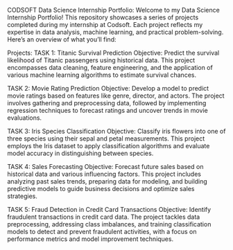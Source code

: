 CODSOFT Data Science Internship Portfolio:
Welcome to my Data Science Internship Portfolio! This repository showcases a series of projects completed during my internship at Codsoft. Each project reflects my expertise in data analysis, machine learning, and practical problem-solving. Here’s an overview of what you’ll find:

Projects:
TASK 1:
Titanic Survival Prediction
Objective: 
      Predict the survival likelihood of Titanic passengers using historical data. This project encompasses data cleaning, feature engineering, and the application of various machine learning algorithms to estimate survival chances.

TASK 2:
Movie Rating Prediction
Objective: 
      Develop a model to predict movie ratings based on features like genre, director, and actors. The project involves gathering and preprocessing data, followed by implementing regression techniques to forecast ratings and uncover trends in movie evaluations.

TASK 3:
Iris Species Classification
Objective: 
      Classify iris flowers into one of three species using their sepal and petal measurements. This project employs the Iris dataset to apply classification algorithms and evaluate model accuracy in distinguishing between species.

TASK 4:
Sales Forecasting
Objective: 
      Forecast future sales based on historical data and various influencing factors. This project includes analyzing past sales trends, preparing data for modeling, and building predictive models to guide business decisions and optimize sales strategies.

TASK 5:
Fraud Detection in Credit Card Transactions
Objective:
      Identify fraudulent transactions in credit card data. The project tackles data preprocessing, addressing class imbalances, and training classification models to detect and prevent fraudulent activities, with a focus on performance metrics and model improvement techniques.

